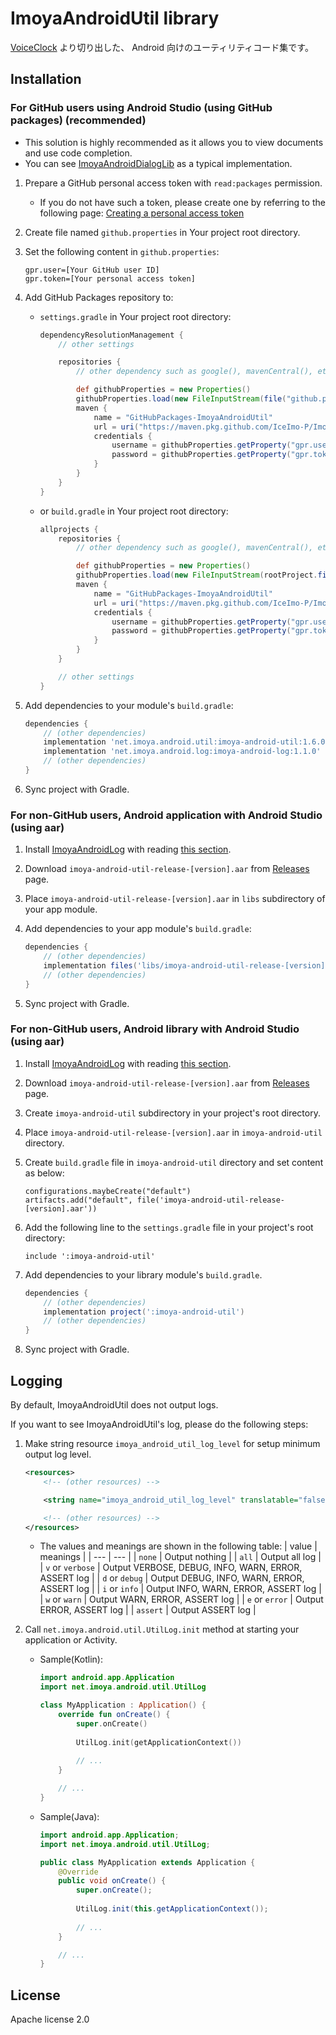 # ImoyaAndroidUtil library

[VoiceClock](https://imoya.net/android/voiceclock) より切り出した、 Android 向けのユーティリティコード集です。

## Installation

### For GitHub users using Android Studio (using GitHub packages) (recommended)

* This solution is highly recommended as it allows you to view documents and use code completion.
* You can see [ImoyaAndroidDialogLib](https://github.com/IceImo-P/ImoyaAndroidDialogLib) as a typical implementation.

1. Prepare a GitHub personal access token with `read:packages` permission.
    * If you do not have such a token, please create one by referring to the following page: [Creating a personal access token](https://docs.github.com/en/authentication/keeping-your-account-and-data-secure/creating-a-personal-access-token)
2. Create file named `github.properties` in Your project root directory.
3. Set the following content in `github.properties`:

    ```text
    gpr.user=[Your GitHub user ID]
    gpr.token=[Your personal access token]
    ```

4. Add GitHub Packages repository to:
    * `settings.gradle` in Your project root directory:

        ```groovy
        dependencyResolutionManagement {
            // other settings

            repositories {
                // other dependency such as google(), mavenCentral(), etc.

                def githubProperties = new Properties()
                githubProperties.load(new FileInputStream(file("github.properties")))
                maven {
                    name = "GitHubPackages-ImoyaAndroidUtil"
                    url = uri("https://maven.pkg.github.com/IceImo-P/ImoyaAndroidUtil")
                    credentials {
                        username = githubProperties.getProperty("gpr.user") ?: System.getenv("GPR_USER")
                        password = githubProperties.getProperty("gpr.token") ?: System.getenv("GPR_TOKEN")
                    }
                }
            }
        }
        ```

    * or `build.gradle` in Your project root directory:

        ```groovy
        allprojects {
            repositories {
                // other dependency such as google(), mavenCentral(), etc.

                def githubProperties = new Properties()
                githubProperties.load(new FileInputStream(rootProject.file("github.properties")))
                maven {
                    name = "GitHubPackages-ImoyaAndroidUtil"
                    url = uri("https://maven.pkg.github.com/IceImo-P/ImoyaAndroidUtil")
                    credentials {
                        username = githubProperties.getProperty("gpr.user") ?: System.getenv("GPR_USER")
                        password = githubProperties.getProperty("gpr.token") ?: System.getenv("GPR_TOKEN")
                    }
                }
            }

            // other settings
        }
        ```

5. Add dependencies to your module's `build.gradle`:

    ```groovy
    dependencies {
        // (other dependencies)
        implementation 'net.imoya.android.util:imoya-android-util:1.6.0'
        implementation 'net.imoya.android.log:imoya-android-log:1.1.0'
        // (other dependencies)
    }
    ```

6. Sync project with Gradle.

### For non-GitHub users, Android application with Android Studio (using aar)

1. Install [ImoyaAndroidLog](https://github.com/IceImo-P/ImoyaAndroidLog) with reading [this section](https://github.com/IceImo-P/ImoyaAndroidLog#for-non-github-users-android-application-with-android-studio-using-aar).
2. Download `imoya-android-util-release-[version].aar` from [Releases](https://github.com/IceImo-P/ImoyaAndroidUtil/releases) page.
3. Place `imoya-android-util-release-[version].aar` in `libs` subdirectory of your app module.
4. Add dependencies to your app module's `build.gradle`:

    ```groovy
    dependencies {
        // (other dependencies)
        implementation files('libs/imoya-android-util-release-[version].aar')
        // (other dependencies)
    }
    ```

5. Sync project with Gradle.

### For non-GitHub users, Android library with Android Studio (using aar)

1. Install [ImoyaAndroidLog](https://github.com/IceImo-P/ImoyaAndroidLog) with reading [this section](https://github.com/IceImo-P/ImoyaAndroidLog#for-non-github-users-android-library-with-android-studio-using-aar).
2. Download `imoya-android-util-release-[version].aar` from [Releases](https://github.com/IceImo-P/ImoyaAndroidUtil/releases) page.
3. Create `imoya-android-util` subdirectory in your project's root directory.
4. Place `imoya-android-util-release-[version].aar` in `imoya-android-util` directory.
5. Create `build.gradle` file in `imoya-android-util` directory and set content as below:

    ```text
    configurations.maybeCreate("default")
    artifacts.add("default", file('imoya-android-util-release-[version].aar'))
    ```

6. Add the following line to the `settings.gradle` file in your project's root directory:

    ```text
    include ':imoya-android-util'
    ```

7. Add dependencies to your library module's `build.gradle`.

    ```groovy
    dependencies {
        // (other dependencies)
        implementation project(':imoya-android-util')
        // (other dependencies)
    }
    ```

8. Sync project with Gradle.

## Logging

By default, ImoyaAndroidUtil does not output logs.

If you want to see ImoyaAndroidUtil's log, please do the following steps:

1. Make string resource `imoya_android_util_log_level` for setup minimum output log level.

    ```xml
    <resources>
        <!-- (other resources) -->

        <string name="imoya_android_util_log_level" translatable="false">info</string>

        <!-- (other resources) -->
    </resources>
    ```

   * The values and meanings are shown in the following table:
     | value | meanings |
     | --- | --- |
     | `none` | Output nothing |
     | `all` | Output all log |
     | `v` or `verbose` | Output VERBOSE, DEBUG, INFO, WARN, ERROR, ASSERT log |
     | `d` or `debug` | Output DEBUG, INFO, WARN, ERROR, ASSERT log |
     | `i` or `info` | Output INFO, WARN, ERROR, ASSERT log |
     | `w` or `warn` | Output WARN, ERROR, ASSERT log |
     | `e` or `error` | Output ERROR, ASSERT log |
     | `assert` | Output ASSERT log |
2. Call `net.imoya.android.util.UtilLog.init` method at starting your application or Activity.
   * Sample(Kotlin):

       ```kotlin
       import android.app.Application
       import net.imoya.android.util.UtilLog
       
       class MyApplication : Application() {
           override fun onCreate() {
               super.onCreate()
            
               UtilLog.init(getApplicationContext())
            
               // ...
           }

           // ...
       }
       ```

   * Sample(Java):

       ```java
       import android.app.Application;
       import net.imoya.android.util.UtilLog;
       
       public class MyApplication extends Application {
           @Override
           public void onCreate() {
               super.onCreate();
            
               UtilLog.init(this.getApplicationContext());
            
               // ...
           }

           // ...
       }
       ```

## License

Apache license 2.0

